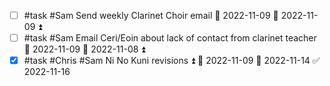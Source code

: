 - [ ] #task #Sam Send weekly Clarinet Choir email 📅 2022-11-09 🛫 2022-11-09 ⏫ 
- [ ] #task #Sam Email Ceri/Eoin about lack of contact from clarinet teacher 📅 2022-11-09 🛫 2022-11-08 ⏫ 
- [x] #task #Chris #Sam Ni No Kuni revisions ⏫ 🛫 2022-11-09 📅 2022-11-14 ✅ 2022-11-16
